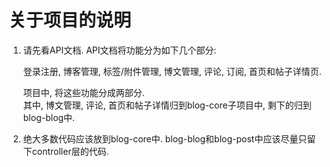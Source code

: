 # 关于项目的说明

01. 请先看API文档. API文档将功能分为如下几个部分:

    登录注册, 博客管理, 标签/附件管理, 博文管理, 评论, 订阅, 首页和帖子详情页.

    项目中, 将这些功能分成两部分.   
    其中, 博文管理, 评论, 首页和帖子详情归到blog-core子项目中, 剩下的归到blog-blog中. 

02. 绝大多数代码应该放到blog-core中. blog-blog和blog-post中应该尽量只留下controller层的代码. 
